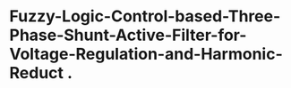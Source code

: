 # Fuzzy-Logic-Control-based-Three-Phase-Shunt-Active-Filter-for-Voltage-Regulation-and-Harmonic-Reduct  .
